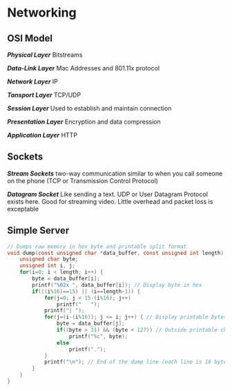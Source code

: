 # Networking

## OSI Model

***Physical Layer*** Bitstreams

***Data-Link Layer*** Mac Addresses and 801.11x protocol

***Network Layer*** IP

***Tansport Layer*** TCP/UDP

***Session Layer*** Used to establish and maintain connection

***Presentation Layer*** Encryption and data compression

***Application Layer*** HTTP

## Sockets

***Stream Sockets*** two-way communication similar to when you call someone on
the phone (TCP or Transmission Control Protocol)

***Datagram Socket*** Like sending a text. UDP or User Datagram Protocol exists
here. Good for streaming video. Little overhead and packet loss is exceptable

## Simple Server

``` C
// Dumps raw memory in hex byte and printable split format
void dump(const unsigned char *data_buffer, const unsigned int length) {
    unsigned char byte;
    unsigned int i, j;
    for(i=0; i < length; i++) {
        byte = data_buffer[i];
        printf("%02x ", data_buffer[i]); // Display byte in hex
        if(((i%16)==15) || (i==length-1)) {
            for(j=0; j < 15-(i%16); j++)
                printf("   ");
            printf("| ");
            for(j=(i-(i%16)); j <= i; j++) { // Display printable bytes from line
                byte = data_buffer[j];
                if((byte > 31) && (byte < 127)) // Outside printable char range
                    printf("%c", byte);
                else
                    printf(".");
            }
            printf("\n"); // End of the dump line (each line is 16 bytes)
        }
    }
}
```
